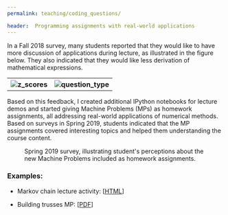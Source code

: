 ```yaml
---
permalink: teaching/coding_questions/

header:  Programming assignments with real-world applications
---
```


In a Fall 2018 survey, many students reported that they would like to have more discussion of applications during lecture, as illustrated in the figure below. They also indicated that they would like less derivation of mathematical expressions.


<table>    
<tr>
<th><img src="{{ site.baseurl }}/pages/images/more_applications.png" alt="z_scores" style="display: block; margin-left: auto; margin-right: auto;  max-height: 300px; max-width: 100%;  clear:">
</th>
<th>
<img src="{{ site.baseurl }}/pages/images/less_proofs.png" alt="question_type" style="display: block; margin-left: auto; margin-right: auto;  max-height: 300px; max-width:100%;  clear:">
</th>
</tr>
</table>


Based on this feedback, I created additional IPython notebooks for lecture demos and started giving Machine Problems (MPs) as homework assignments, all addressing real-world applications of numerical methods. Based on surveys in Spring 2019, students indicated that the MP assignments covered interesting topics and helped them understanding the course content.


<figure class="figure border m-3 rounded mx-auto d-block">
   <img src="{{ site.baseurl }}/pages/images/MPs_sp19.png" alt="" style="display: block; margin-left: auto; margin-right: auto; margin-top:10px; max-height: 350px; max-width: 90%;  clear:">
   <figcaption class="figure-caption text-center">Spring 2019 survey, illustrating student's perceptions about the new Machine Problems included as homework assignments.</figcaption>
 </figure>

### Examples:

- Markov chain lecture activity: [<a href="{{ site.baseurl }}/pages/examples/CA5-Markov-chains-student.html" target="blank">HTML</a>]

- Building trusses MP: [<a href="{{ site.baseurl }}/pages/examples/MP_truss.pdf" target="blank">PDF</a>]
